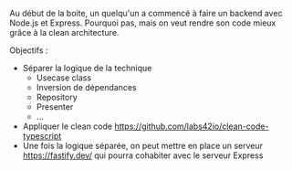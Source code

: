 Au début de la boite, un quelqu'un a commencé à faire un backend avec Node.js et Express.
Pourquoi pas, mais on veut rendre son code mieux grâce à la clean architecture.

Objectifs :

- Séparer la logique de la technique
  - Usecase class
  - Inversion de dépendances
  - Repository
  - Presenter
  - ...
- Appliquer le clean code https://github.com/labs42io/clean-code-typescript
- Une fois la logique séparée, on peut mettre en place un serveur https://fastify.dev/ qui pourra cohabiter avec le serveur Express
